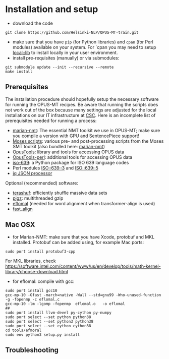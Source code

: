 # Installation and setup

* download the code

```
git clone https://github.com/Helsinki-NLP/OPUS-MT-train.git
```

* make sure that you have `pip` (for Python libraries) and `cpan` (for Perl modules) available on your system. For `cpan you may need to setup [local::lib](https://metacpan.org/pod/local::lib) to install locally in your user environment.
* install pre-requisites (manually) or via submodules:

```
git submodule update --init --recursive --remote
make install
```


## Prerequisites

The installation procedure should hopefully setup the necessary software for running the OPUS-MT recipes. Be aware that running the scripts does not work out of the box because many settings are adjusted for the local installations on our IT infrastructure at [CSC](https://docs.csc.fi/). Here is an incomplete list of prerequisites needed for running a process:

* [marian-nmt](https://github.com/marian-nmt/): The essential NMT toolkit we use in OPUS-MT; make sure you compile a version with GPU and SentencePiece support!
* [Moses scripts](https://github.com/moses-smt/mosesdecoder): various pre- and post-processing scripts from the Moses SMT toolkit (also bundled here: [marian-nmt](https://github.com/marian-nmt/moses-scripts))
* [OpusTools](https://pypi.org/project/opustools): library and tools for accessing OPUS data
* [OpusTools-perl](https://github.com/Helsinki-NLP/OpusTools-perl): additional tools for accessing OPUS data
* [iso-639](https://pypi.org/project/iso-639/): a Python package for ISO 639 language codes
* Perl modules [ISO::639::3](https://metacpan.org/pod/ISO::639::3) and [ISO::639::5](https://metacpan.org/pod/ISO::639::5)
* [jq JSON processor](https://stedolan.github.io/jq/)

Optional (recommended) software:

* [terashuf](https://github.com/alexandres/terashuf): efficiently shuffle massive data sets
* [pigz](https://zlib.net/pigz/): multithreaded gzip
* [eflomal](https://github.com/robertostling/eflomal) (needed for word alignment when transformer-align is used)
* [fast_align](https://github.com/clab/fast_align)



## Mac OSX

* for Marian-NMT: make sure that you have Xcode, protobuf and MKL installed. Protobuf can be added using, for example Mac ports:

```
sudo port install protobuf3-cpp
```

For MKL libraries, check https://software.intel.com/content/www/us/en/develop/tools/math-kernel-library/choose-download.html

* for eflomal: compile with gcc:

```
sudo port install gcc10
gcc-mp-10 -Ofast -march=native -Wall --std=gnu99 -Wno-unused-function -g -fopenmp -c eflomal.c
gcc-mp-10 -lm -lgomp -fopenmp  eflomal.o   -o eflomal
##
sudo port install llvm-devel py-cython py-numpy
sudo port select --set python python38
sudo port select --set python3 python38
sudo port select --set cython cython38
cd tools/efmoral
sudo env python3 setup.py install
```

## Troubleshooting
